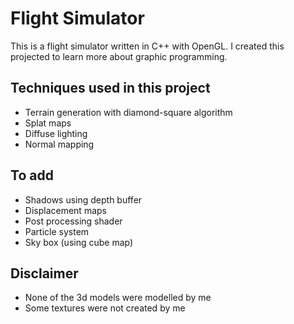 # Flight Simulator
This is a flight simulator written in C++ with OpenGL. I created this projected to learn more about graphic programming.

## Techniques used in this project
- Terrain generation with diamond-square algorithm
- Splat maps
- Diffuse lighting
- Normal mapping

## To add
- Shadows using depth buffer
- Displacement maps
- Post processing shader
- Particle system
- Sky box (using cube map)

## Disclaimer
- None of the 3d models were modelled by me
- Some textures were not created by me